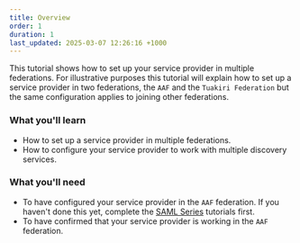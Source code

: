 ```yaml
---
title: Overview
order: 1
duration: 1
last_updated: 2025-03-07 12:26:16 +1000
---
```


This tutorial shows how to set up your service provider in multiple federations. For illustrative purposes this tutorial will explain how to set up a service provider in two federations, the `AAF` and the `Tuakiri Federation` but the same configuration applies to joining other federations.

### What you'll learn

- How to set up a service provider in multiple federations.
- How to configure your service provider to work with multiple discovery services.

### What you'll need

- To have configured your service provider in the `AAF` federation. If you haven't done this yet, complete the [SAML Series](http://127.0.0.1:4000/saml-series/01-overview) tutorials first.
- To have confirmed that your service provider is working in the `AAF` federation.
